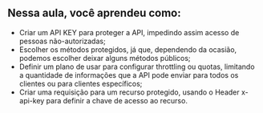 ## Nessa aula, você aprendeu como:

- Criar um API KEY para proteger a API, impedindo assim acesso de pessoas não-autorizadas;
- Escolher os métodos protegidos, já que, dependendo da ocasião, podemos escolher deixar alguns métodos públicos;
- Definir um plano de usar para configurar throttling ou quotas, limitando a quantidade de informações que a API pode enviar para todos os clientes ou para clientes específicos;
- Criar uma requisição para um recurso protegido, usando o Header x-api-key para definir a chave de acesso ao recurso.